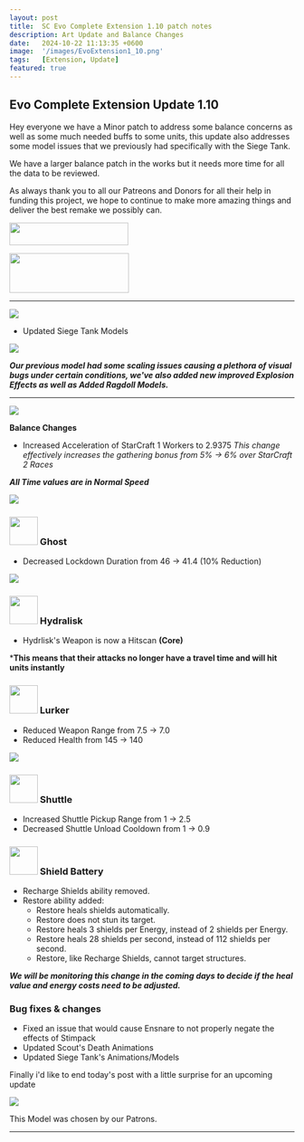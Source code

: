 ```yaml
---
layout: post
title:  SC Evo Complete Extension 1.10 patch notes
description: Art Update and Balance Changes
date:   2024-10-22 11:13:35 +0600
image:  '/images/EvoExtension1_10.png'
tags:   [Extension, Update]
featured: true
---
```


## Evo Complete Extension Update 1.10

Hey everyone we have a Minor patch to address some balance concerns as well as some much needed buffs to some units, this update also addresses some model issues that we previously had specifically with the Siege Tank.

We have a larger balance patch in the works but it needs more time for all the data to be reviewed.

As always thank you to all our Patreons and Donors for all their help in funding this project, we hope to continue to make more amazing things and deliver the best remake we possibly can.

<a href="https://paypal.me/KopruluKat/"><img src="{{site.baseurl}}/images/blue.png" width="210" height="40"></a> 

<a href="https://www.patreon.com/TeamKopruluSC2"><img src="{{site.baseurl}}/images/becomeAPatronBanner.png" width="211" height="70"></a>

***

![]({{site.baseurl}}/images/Divider_CoreMods.png)

- Updated Siege Tank Models

![]({{site.baseurl}}/images/modelpreview-newsiegetank.png)

***Our previous model had some scaling issues causing a plethora of visual bugs under certain conditions, we've also added new improved Explosion Effects as well as Added Ragdoll Models.***

***

![]({{site.baseurl}}/images/Divider_Extension.png)

**Balance Changes**

- Increased Acceleration of StarCraft 1 Workers to 2.9375
*This change effectively increases the gathering bonus from 5% -> 6% over StarCraft 2 Races*

***All Time values are in Normal Speed***

![]({{site.baseurl}}/images/Divider_Terran.png)


### <img src="{{site.baseurl}}/images/btn-unit-terran-ghost@scbw.png" width="50" height="50"> Ghost
- Decreased Lockdown Duration from 46 -> 41.4 (10% Reduction)


![]({{site.baseurl}}/images/Divider_Zerg.png)


### <img src="{{site.baseurl}}/images/btn-unit-zerg-hydralisk@scbw.png" width="50" height="50"> Hydralisk
- Hydrlisk's Weapon is now a Hitscan __(Core)__

***This means that their attacks no longer have a travel time and will hit units instantly**

### <img src="{{site.baseurl}}/images/btn-unit-zerg-lurker.png" width="50" height="50"> Lurker
- Reduced Weapon Range from 7.5 -> 7.0
- Reduced Health from 145 -> 140


![]({{site.baseurl}}/images/Divider_Protoss.png)


### <img src="{{site.baseurl}}/images/btn-unit-protoss-ShuttleSCBW.png" width="50" height="50"> Shuttle
- Increased Shuttle Pickup Range from 1 -> 2.5
- Decreased Shuttle Unload Cooldown from 1 -> 0.9

### <img src="{{site.baseurl}}/images/btn-building-protoss-shieldbattery@scbw.png" width="50" height="50"> Shield Battery
- Recharge Shields ability removed.
- Restore ability added:
  - Restore heals shields automatically.
  - Restore does not stun its target.
  - Restore heals 3 shields per Energy, instead of 2 shields per Energy.
  - Restore heals 28 shields per second, instead of 112 shields per second.
  - Restore, like Recharge Shields, cannot target structures.

***We will be monitoring this change in the coming days to decide if the heal value and energy costs need to be adjusted.***


### Bug fixes & changes
- Fixed an issue that would cause Ensnare to not properly negate the effects of Stimpack
- Updated Scout's Death Animations
- Updated Siege Tank's Animations/Models

Finally i'd like to end today's post with a little surprise for an upcoming update

![]({{site.baseurl}}/gifs/2020-21-10-teaser-lurker.gif)

This Model was chosen by our Patrons.

***

